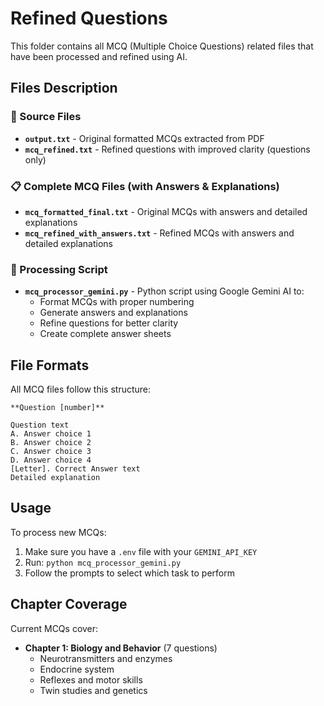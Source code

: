 # Refined Questions

This folder contains all MCQ (Multiple Choice Questions) related files that have been processed and refined using AI.

## Files Description

### 📄 Source Files
- **`output.txt`** - Original formatted MCQs extracted from PDF
- **`mcq_refined.txt`** - Refined questions with improved clarity (questions only)

### 📋 Complete MCQ Files (with Answers & Explanations)
- **`mcq_formatted_final.txt`** - Original MCQs with answers and detailed explanations
- **`mcq_refined_with_answers.txt`** - Refined MCQs with answers and detailed explanations

### 🤖 Processing Script
- **`mcq_processor_gemini.py`** - Python script using Google Gemini AI to:
  - Format MCQs with proper numbering
  - Generate answers and explanations
  - Refine questions for better clarity
  - Create complete answer sheets

## File Formats

All MCQ files follow this structure:
```
**Question [number]**

Question text
A. Answer choice 1
B. Answer choice 2
C. Answer choice 3
D. Answer choice 4
[Letter]. Correct Answer text
Detailed explanation
```

## Usage

To process new MCQs:
1. Make sure you have a `.env` file with your `GEMINI_API_KEY`
2. Run: `python mcq_processor_gemini.py`
3. Follow the prompts to select which task to perform

## Chapter Coverage

Current MCQs cover:
- **Chapter 1: Biology and Behavior** (7 questions)
  - Neurotransmitters and enzymes
  - Endocrine system
  - Reflexes and motor skills
  - Twin studies and genetics
